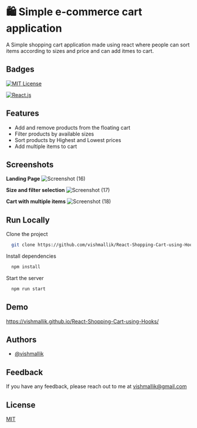 # 🛍️ Simple e-commerce cart application

A Simple shopping cart application made using react where people can sort items according to sizes and price and can add itmes to cart.

## Badges

[![MIT License](https://img.shields.io/badge/License-MIT-green.svg)](https://choosealicense.com/licenses/mit/)

[![React.js](https://img.shields.io/badge/Frontend-React.js-blue)](https://reactjs.org/)

## Features

- Add and remove products from the floating cart
- Filter products by available sizes
- Sort products by Highest and Lowest prices
- Add multiple items to cart

## Screenshots

**Landing Page**
![Screenshot (16)](https://user-images.githubusercontent.com/64186460/203712866-82332950-5788-48a6-8f13-f621f1d4843f.png)

**Size and filter selection**
![Screenshot (17)](https://user-images.githubusercontent.com/64186460/203712868-4a5486e9-e1fe-44f5-aa3f-ba13b6e20d5a.png)

**Cart with multiple items**
![Screenshot (18)](https://user-images.githubusercontent.com/64186460/203712860-c2ac8bf7-04d1-4429-8eaf-216a46e91678.png)

## Run Locally

Clone the project

```bash
  git clone https://github.com/vishmallik/React-Shopping-Cart-using-Hooks.git
```

Install dependencies

```bash
  npm install
```

Start the server

```bash
  npm run start
```

## Demo

https://vishmallik.github.io/React-Shopping-Cart-using-Hooks/

## Authors

- [@vishmallik](https://www.github.com/vishmallik)

## Feedback

If you have any feedback, please reach out to me at vishmallik@gmail.com

## License

[MIT](https://choosealicense.com/licenses/mit/)
